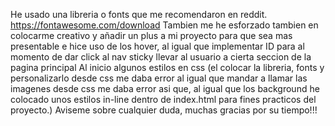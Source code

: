 He usado una libreria o fonts que me recomendaron en reddit. https://fontawesome.com/download 
Tambien me he esforzado tambien en colocarme creativo y añadir un plus a mi proyecto para que sea mas presentable e hice uso de los hover, al igual que implementar ID para al momento de dar click al nav sticky llevar al usuario a cierta seccion de la pagina principal
Al inicio algunos estilos en css (el colocar la libreria, fonts y personalizarlo desde css me daba error al igual que mandar a llamar las imagenes desde css me daba error asi que, al igual que los background he colocado unos estilos in-line dentro de index.html para fines practicos del proyecto.)
Aviseme sobre cualquier duda, muchas gracias por su tiempo!!!
